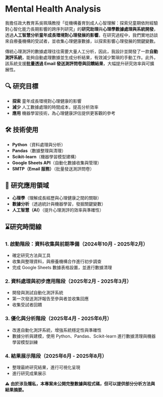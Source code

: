 # Mental Health Analysis 


我擔任政大教育系吳珮瑀教授「從機構養育到成人心智理解：探索兒童期依附經驗對心智化能力長期影響的跨序列研究」的**研究助理**與**心理學數據處理與系統開發**，透過**人工智慧分析童年成長環境對心理發展的影響**。在研究過程中，我們實地訪談來自療養機構的受試者，並收集心理健康數據，以探索影響心理發展的關鍵變數。

傳統心理測評的數據處理往往需要大量人工分析，因此，我設計並開發了一款**自動測評系統**，能夠自動處理數據並生成分析結果，有效減少繁瑣的手動工作。此外，該系統支援**批量透過 Email 發送測評問卷與回饋結果**，大幅提升研究效率與可擴展性。

## 🔍 研究目標
- **探索** 童年成長環境對心理健康的影響
- **減少** 人工數據處理的時間成本，提高分析效率
- **應用** 機器學習技術，為心理健康評估提供更客觀的參考

## 🛠 技術使用
- **Python**（資料處理與分析）
- **Pandas**（數據整理與清理）
- **Scikit-learn**（機器學習模型建構）
- **Google Sheets API**（自動化數據收集與管理）
- **SMTP（Email 服務）**（批量發送測評問卷）

## 📌 研究應用領域
- **心理學**（理解成長經歷與心理健康之間的關聯）
- **數據分析**（透過統計與機器學習，發掘關鍵變數）
- **人工智慧（AI）**（提升心理測評的效率與準確性）

## ⌛研究時間線

### 1. 啟動階段：資料收集與前期準備（2024年10月 - 2025年2月）
- 確定研究方法與工具
- 收集與整理資料，與療養機構合作進行初步調查
- 完成 Google Sheets 數據表格設置，並進行數據清理

### 2. 資料處理與初步應用階段（2025年2月 - 2025年3月）
- 開發與測試自動化測評系統
- 第一次發送測評報告至參與者並收集回應
- 收集受試者回饋

### 3. 優化與分析階段（2025年4月 - 2025年6月）
- 改進自動化測評系統，增強系統穩定性與準確性
- 數據分析與建模，使用 Python、Pandas、Scikit-learn 進行數據清理與機器學習模型訓練

### 4. 結果展示階段（2025年6月 - 2025年8月）
- 整理最終研究結果，進行可視化呈現
- 進行研究成果展示

⚠ **由於涉及隱私，本專案未公開完整數據與程式碼，但可以提供部分分析方法與結果摘要。**
